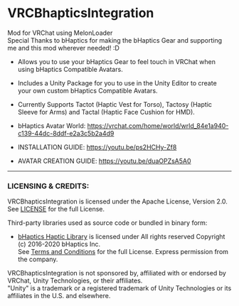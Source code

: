 # VRCBhapticsIntegration
Mod for VRChat using MelonLoader  
Special Thanks to bHaptics for making the bHaptics Gear and supporting me and this mod wherever needed! :D

- Allows you to use your bHaptics Gear to feel touch in VRChat when using bHaptics Compatible Avatars.
- Includes a Unity Package for you to use in the Unity Editor to create your own custom bHaptics Compatible Avatars.
- Currently Supports Tactot (Haptic Vest for Torso), Tactosy (Haptic Sleeve for Arms) and Tactal (Haptic Face Cushion for HMD).

- bHaptics Avatar World: https://vrchat.com/home/world/wrld_84e1a940-c139-44dc-8ddf-e2a3c5b2a4d9

- INSTALLATION GUIDE: https://youtu.be/ps2HCHy-Zf8

- AVATAR CREATION GUIDE: https://youtu.be/duaOPZsA5A0

---

### LICENSING & CREDITS:

VRCBhapticsIntegration is licensed under the Apache License, Version 2.0. See [LICENSE](https://github.com/HerpDerpinstine/VRCBhapticsIntegration/blob/master/LICENSE.md) for the full License.

Third-party libraries used as source code or bundled in binary form:
- [bHaptics Haptic Library](https://github.com/bhaptics/haptic-library) is licensed under All rights reserved Copyright (c) 2016-2020 bHaptics Inc.  
See [Terms and Conditions](https://www.bhaptics.com/legals/terms-and-conditions) for the full License. Express permission from the company.

VRCBhapticsIntegration is not sponsored by, affiliated with or endorsed by VRChat, Unity Technologies, or their affiliates.  
"Unity" is a trademark or a registered trademark of Unity Technologies or its affiliates in the U.S. and elsewhere.
